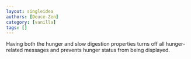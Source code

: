 ```yaml
---
layout: singleidea
authors: [Deuce-Zen]
category: [vanilla]
tags: []
---
```

Having both the hunger and slow digestion properties turns off all hunger-related messages and prevents hunger status from being displayed.
